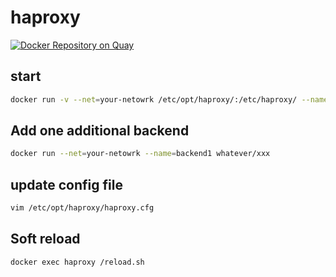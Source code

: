 # haproxy

[![Docker Repository on Quay](https://quay.io/repository/lock8/haproxy-in-docker/status "Docker Repository on Quay")](https://quay.io/repository/lock8/haproxy-in-docker)

## start
```bash
docker run -v --net=your-netowrk /etc/opt/haproxy/:/etc/haproxy/ --name=haproxy --privileged quay.io/lock8/haproxy-in-docker:latest
```

## Add one additional backend

```bash
docker run --net=your-netowrk --name=backend1 whatever/xxx
```

## update config file
```bash
vim /etc/opt/haproxy/haproxy.cfg
```

## Soft reload

```bash
docker exec haproxy /reload.sh
```
